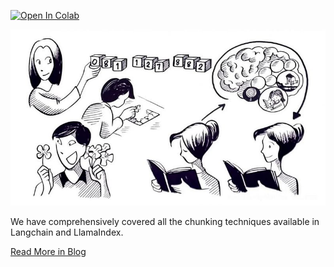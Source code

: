 [![Open In Colab](https://colab.research.google.com/assets/colab-badge.svg)](https://colab.research.google.com/github/lancedb/vectordb-recipes/blob/main/tutorials/Langchain-LlamaIndex-Chunking/Langchain_Llamaindex_chunking.ipynb)

![alt text](../../assets/chunking.png)

We have comprehensively covered all the chunking techniques available in Langchain and LlamaIndex.

[Read More in Blog](https://blog.lancedb.com/chunking-techiniques-with-langchain-and-llamaindex/)